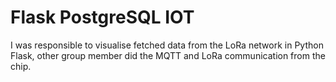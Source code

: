 # Flask PostgreSQL IOT
I was responsible to visualise fetched data from the LoRa network in Python Flask, other group member did the MQTT and LoRa communication from the chip.

